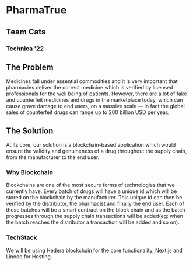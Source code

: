 # PharmaTrue
## Team Cats

### Technica '22

## The Problem
Medicines fall under essential commodities and it is very important that pharmacies deliver the correct medicine which is verified by licensed professionals for the well being of patients. However, there are a lot of fake and counterfeit medicines and drugs in the marketplace today, which can cause grave damage to end users, on a massive scale — in fact the global sales of counterfeit drugs can range up to 200 billion USD per year.

## The Solution
At its core, our solution is a blockchain-based application which would ensure the validity and genuineness of a drug throughout the supply chain, from the manufacturer to the end user.

### Why Blockchain
Blockchains are one of the most secure forms of technologies that we currently have. Every batch of drugs will have a unique id which will be stored on the blockchain by the manufacturer. This unique id can then be verified by the distributor, the pharmacist and finally the end user. Each of these batches will be a smart contract on the block chain and as the batch progresses through the supply chain transactions will be added(eg: when the batch reaches the distributor a transaction will be added and so on).

### TechStack
We will be using Hedera blockchain for the core functionality, Next.js and Linode for Hosting.